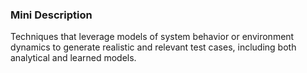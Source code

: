 ### Mini Description

Techniques that leverage models of system behavior or environment dynamics to generate realistic and relevant test cases, including both analytical and learned models.
